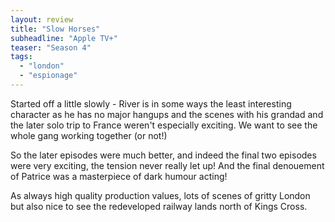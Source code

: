 ```yaml
---
layout: review
title: "Slow Horses"
subheadline: "Apple TV+"
teaser: "Season 4"
tags:
  - "london"
  - "espionage"
---
```


Started off a little slowly - River is in some ways the least interesting character
as he has no major hangups and the scenes with his grandad and the later solo
trip to France weren't especially exciting. We want to see the whole gang
working together (or not!)

So the later episodes were much better, and indeed the final two episodes were
very exciting, the tension never really let up! And the final denouement of
Patrice was a masterpiece of dark humour acting!

As always high quality production values, lots of scenes of gritty London but
also nice to see the redeveloped railway lands north of Kings Cross.
